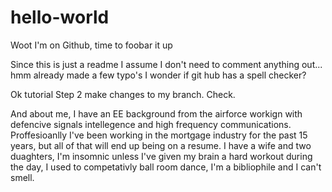 # hello-world
Woot I'm on Github, time to foobar it up

Since this is just a readme I assume I don't need to comment anything out... hmm already made a few typo's I wonder if git hub has a spell checker?

Ok tutorial Step 2 make changes to my branch. Check.

And about me, I have an EE background from the airforce workign with defencive signals intellegence and high frequency communications. Proffesioanlly I've been working in the mortgage industry for the past 15 years, but all of that will end up being on a resume. I have a wife and two duaghters, I'm insomnic unless I've given my brain a hard workout during the day, I used to competativly ball room dance, I'm a bibliophile and I can't smell.
